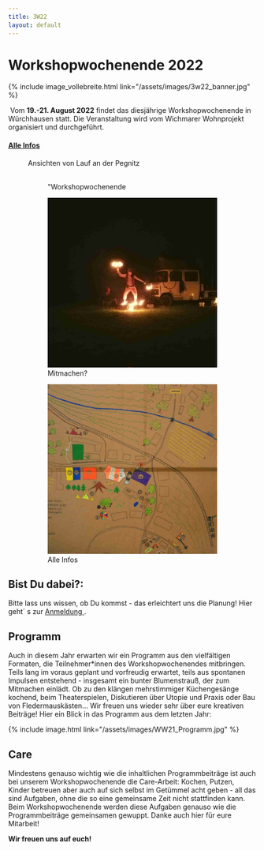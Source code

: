 ```yaml
---
title: 3W22
layout: default
---
```


# Workshopwochenende 2022
{% include image_vollebreite.html link="/assets/images/3w22_banner.jpg" %}

​
Vom **19.-21. August 2022** findet das diesjährige Workshopwochenende in Würchhausen statt. Die Veranstaltung wird vom Wichmarer Wohnprojekt organisiert und durchgeführt.

 <h4> <a href="https://dorf.wichmar.eu/Akkordeontest"> Alle Infos </a> </h4>



<div>
<figure id="gallery">
 		<figcaption> Ansichten von Lauf an der Pegnitz </figcaption>
 		<figure> <img src="assets/images/w322_workshopwochenende" alt="">
 			<figcaption> "Workshopwochenende </figcaption>
 		</figure>
 		<figure class="mitte"> <img src="assets/images/w322_mitmachen.jpg" alt="Lauf an der Pegnitz - Pegnitz">
 			<figcaption> Mitmachen? </figcaption>
 		</figure>
 		<figure class="rechts"> <img src="assets/images/w322_infos.jpg" alt="Lauf an der Pegnitz - Nürnberger Tor">
 			<figcaption> Alle Infos </figcaption>
 		</figure>
</figure>
</div>

<p>




## Bist Du dabei?:

Bitte lass uns wissen, ob Du kommst - das erleichtert uns die Planung!
Hier geht´ s zur <a href="https://framaforms.org/anmeldung-zum-workshopwochenende-wichmar-1625664080"> Anmeldung </a>.

## Programm

Auch in diesem Jahr erwarten wir ein Programm aus den vielfältigen Formaten, die Teilnehmer*innen des Workshopwochenendes mitbringen. Teils lang im voraus geplant und vorfreudig erwartet, teils aus spontanen Impulsen entstehend - insgesamt  ein bunter Blumenstrauß, der zum Mitmachen einlädt. Ob zu den klängen mehrstimmiger Küchengesänge kochend, beim Theaterspielen,  Diskutieren über Utopie und Praxis oder Bau von Fledermauskästen... Wir freuen uns wieder sehr über eure kreativen Beiträge!
Hier ein Blick in das Programm aus dem letzten Jahr:

{% include image.html link="/assets/images/WW21_Programm.jpg" %}

## Care

Mindestens genauso wichtig wie die inhaltlichen Programmbeiträge ist auch bei unserem Workshopwochenende die Care-Arbeit: Kochen, Putzen, Kinder betreuen aber auch auf sich selbst im Getümmel acht geben - all das sind Aufgaben, ohne die so eine gemeinsame Zeit nicht stattfinden kann. Beim Workshopwochenende werden diese Aufgaben genauso wie die Programmbeiträge gemeinsamen gewuppt. Danke auch hier für eure Mitarbeit!

**Wir freuen uns auf euch!**
​
